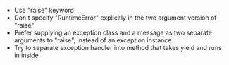 - Use "raise" keyword
- Don't specify "RuntimeError" explicitly in the two argument version of "raise"
- Prefer supplying an exception class and a message as two separate arguments to "raise", instead of an exception instance
- Try to separate exception handler into method that takes yield and runs in inside
